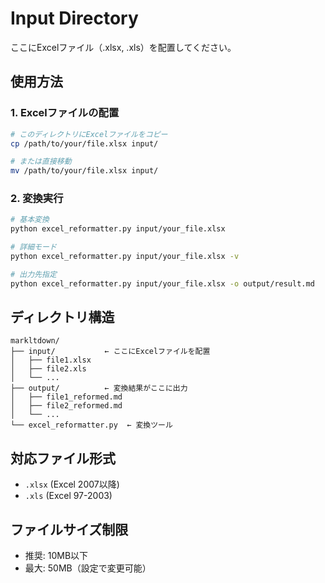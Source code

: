 # Input Directory

ここにExcelファイル（.xlsx, .xls）を配置してください。

## 使用方法

### 1. Excelファイルの配置
```bash
# このディレクトリにExcelファイルをコピー
cp /path/to/your/file.xlsx input/

# または直接移動
mv /path/to/your/file.xlsx input/
```

### 2. 変換実行
```bash
# 基本変換
python excel_reformatter.py input/your_file.xlsx

# 詳細モード
python excel_reformatter.py input/your_file.xlsx -v

# 出力先指定
python excel_reformatter.py input/your_file.xlsx -o output/result.md
```

## ディレクトリ構造
```
markltdown/
├── input/           ← ここにExcelファイルを配置
│   ├── file1.xlsx
│   ├── file2.xls
│   └── ...
├── output/          ← 変換結果がここに出力
│   ├── file1_reformed.md
│   ├── file2_reformed.md
│   └── ...
└── excel_reformatter.py  ← 変換ツール
```

## 対応ファイル形式
- `.xlsx` (Excel 2007以降)
- `.xls` (Excel 97-2003)

## ファイルサイズ制限
- 推奨: 10MB以下
- 最大: 50MB（設定で変更可能）